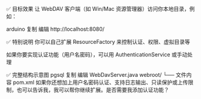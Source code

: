 


✅ 目标效果
让 WebDAV 客户端（如 Win/Mac 资源管理器）访问你本地目录，例如：

arduino
复制
编辑
http://localhost:8080/



✅ 特别说明
你可以自己扩展 ResourceFactory 来控制认证、权限、虚拟目录等

如果你要实现认证功能（用户名密码），可以用 AuthenticationService 或手动处理

✅ 完整结构示意图
pgsql
复制
编辑
WebDavServer.java
webroot/
└── 文件内容
pom.xml
如果你还想加上用户名密码认证、支持日志输出、只读保护或上传限制，也可以告诉我，我可以帮你继续扩展。是否需要我添加认证功能？